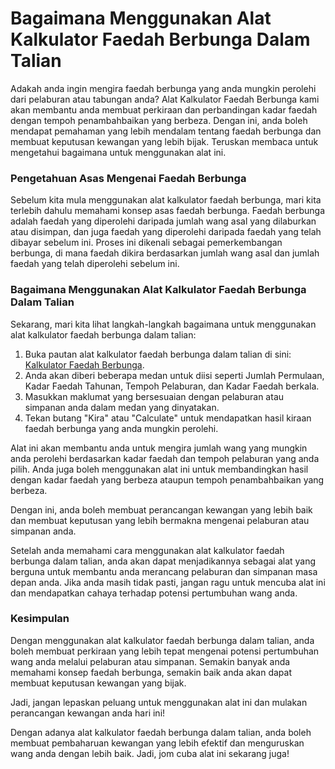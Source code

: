 Bagaimana Menggunakan Alat Kalkulator Faedah Berbunga Dalam Talian
==================================================================

Adakah anda ingin mengira faedah berbunga yang anda mungkin perolehi dari pelaburan atau tabungan anda? Alat Kalkulator Faedah Berbunga kami akan membantu anda membuat perkiraan dan perbandingan kadar faedah dengan tempoh penambahbaikan yang berbeza. Dengan ini, anda boleh mendapat pemahaman yang lebih mendalam tentang faedah berbunga dan membuat keputusan kewangan yang lebih bijak. Teruskan membaca untuk mengetahui bagaimana untuk menggunakan alat ini.

### Pengetahuan Asas Mengenai Faedah Berbunga

Sebelum kita mula menggunakan alat kalkulator faedah berbunga, mari kita terlebih dahulu memahami konsep asas faedah berbunga. Faedah berbunga adalah faedah yang diperolehi daripada jumlah wang asal yang dilaburkan atau disimpan, dan juga faedah yang diperolehi daripada faedah yang telah dibayar sebelum ini. Proses ini dikenali sebagai pemerkembangan berbunga, di mana faedah dikira berdasarkan jumlah wang asal dan jumlah faedah yang telah diperolehi sebelum ini.

### Bagaimana Menggunakan Alat Kalkulator Faedah Berbunga Dalam Talian

Sekarang, mari kita lihat langkah-langkah bagaimana untuk menggunakan alat kalkulator faedah berbunga dalam talian:

1. Buka pautan alat kalkulator faedah berbunga dalam talian di sini: [Kalkulator Faedah Berbunga](https://www.onlinecalculatorsfree.com/ms/financial/compound-interest-calculator.html).
2. Anda akan diberi beberapa medan untuk diisi seperti Jumlah Permulaan, Kadar Faedah Tahunan, Tempoh Pelaburan, dan Kadar Faedah berkala.
3. Masukkan maklumat yang bersesuaian dengan pelaburan atau simpanan anda dalam medan yang dinyatakan.
4. Tekan butang "Kira" atau "Calculate" untuk mendapatkan hasil kiraan faedah berbunga yang anda mungkin perolehi.

Alat ini akan membantu anda untuk mengira jumlah wang yang mungkin anda perolehi berdasarkan kadar faedah dan tempoh pelaburan yang anda pilih. Anda juga boleh menggunakan alat ini untuk membandingkan hasil dengan kadar faedah yang berbeza ataupun tempoh penambahbaikan yang berbeza.

Dengan ini, anda boleh membuat perancangan kewangan yang lebih baik dan membuat keputusan yang lebih bermakna mengenai pelaburan atau simpanan anda.

Setelah anda memahami cara menggunakan alat kalkulator faedah berbunga dalam talian, anda akan dapat menjadikannya sebagai alat yang berguna untuk membantu anda merancang pelaburan dan simpanan masa depan anda. Jika anda masih tidak pasti, jangan ragu untuk mencuba alat ini dan mendapatkan cahaya terhadap potensi pertumbuhan wang anda.

### Kesimpulan

Dengan menggunakan alat kalkulator faedah berbunga dalam talian, anda boleh membuat perkiraan yang lebih tepat mengenai potensi pertumbuhan wang anda melalui pelaburan atau simpanan. Semakin banyak anda memahami konsep faedah berbunga, semakin baik anda akan dapat membuat keputusan kewangan yang bijak.

Jadi, jangan lepaskan peluang untuk menggunakan alat ini dan mulakan perancangan kewangan anda hari ini!

Dengan adanya alat kalkulator faedah berbunga dalam talian, anda boleh membuat pembaharuan kewangan yang lebih efektif dan menguruskan wang anda dengan lebih baik. Jadi, jom cuba alat ini sekarang juga!